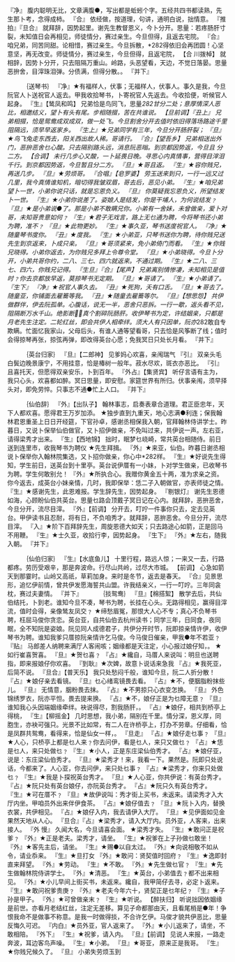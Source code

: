 <!-- { "loadSidebar": true } -->
『净』 腹内聪明无比，文章满腹●，写出都是蚯蚓个字。五经共四书都读熟，先生那卜考，念得成柿。 
『合』 依经做，按道理，句讲，通明白说，拙情意。 
『推拍』『旦合』 就拜辞，因势起里。谢先生教督恩义，今卜分开。思量：若疼肠肝寸裂，未知值日会再相见，师徒情分，赛过亲生。今旦但得，且返去宅院。 
『合』 咱兄弟，同苦同甜。论相惜，赛过亲生。今旦拆散，*282得依旧会再团圆！心坚意坚，再无改变。师徒情分，赛过亲生，今旦但得，且返宅院， 
【合 川拨棹】 就相辞，因势卜分开，只去阻隔万重山。岭路，头恶望看，天边，不觉日落晏。思量恶拚舍，目滓珠泪弹。分债满，但得分散。。 
『并下』 


　　　｛送琴书｝ 
『净』★有福样人，伏事；无福样人，伏事人。事久是我，今旦阮官人卜送祝官人返去。甲我收拾琴书，卜寄祝官人先返去。今收拾便，听候官人起身。 
『生』【鸶凤和鸣】 兄弟恰是鸟同飞，思量*282甘分二处；意厚情深人恶比，相邀结义，望卜有头有尾。步相随掇，苦在共谁说。 
【旦前调】『丑上』 兄弟相掇，恰是鸳鸯成双成双，做一处飞。今旦割舍分开去值时依旧得落场路途千里阻隔远，须早早返家乡。 
『生上』★兄弟同学有三年，今旦分开肠肝裂； 
『旦』★鸟飞兔走东西去，阳关西出故人稀。哥请行。 
『合』【望吾乡】 兄弟相送出外门，恶拚恶舍乜心酸。只去隔别路头远，消息阮恶暡。到京都因势返，今旦且 
分二方。 
【合调】 未行几步心又酸，一卜延畏日晚。寻思心内真情事，营得目滓泪千行。到京都因势返，今旦暂且分二方。 
『旦』★哥且返。 
『生』★容你贱兄，再送几步。 
『旦』★劳烦哥。 
『合唱』【皂罗婆】 劳玉送来到只，一行一远又过几里，我今真情谁知机，暗切得我皱双眉，哥去后，恶见小弟。 
『生』★咱兄弟望卜一世，小弟你说只话，就是忘恩负义。 
『旦』 你莫疑我忘恩负义，所望结发卜一世。 
『生』★小弟你说差了。姿娘人是结发，你是干埔人，为何说结发﹖ 
『旦』★是小弟说●了。那是小弟不敢瞒兄你。小弟有一舍妹，未曾做亲，爱卜对哥，未知哥贵意如何﹖ 
『生』★君子无戏言，路上无乜通为聘，今将琴书还小弟为聘，准不﹖ 
『旦』★此物更妙。 
『生』★事久亚，琴书送度祝官人。 
『净』★随童琴书度你。 
『丑』★度我。 
『生』★小弟亚，只琴书送你为聘，待你贱兄送先生到京返来，卜成只亲。 
『旦』★哥须紧来，免小弟倚门而看。 
『生』★你贱兄晓得。小弟你返去，为你贱兄多拜上令尊令堂。 
『旦』★小弟晓得。今旦卜分开，小弟共哥你约，二八、三七、四六就返来。不通过期。 
『生』★二八、三七、四六，你贱兄记得。 
『生旦』『合』【尾声】 兄弟离别情惨凄，未知相见是值时﹖你去京都放早返，莫掠琴书无定期。 
『旦』★哥请了。 
『生』★小弟请了。 
『生下』 
『净』★祝官人事久去。 
『丑』★死狗，夭有口舌。 
『旦』★哥去了。随童亚，你铺面去雇簥等我。 
『丑』★随童去雇簥等尔。 
『旦』【想思怨】 共伊做群伴，伊去阮孤单。心腹话，说无一半，恶舍只恶拆。一行一歇，返头看不见，阻隔断万水千山。绝影断，真个割碎阮肠肝。收伊琴书为定，许结姻亲，只都是月老先生注定。二轮红丝，即会共伊人相牵绊。须大人有只因单，阮亦*282敢自专欺瞒。忙面忆我家山，父母后头，有谁人通等望看哥，只去恰是风筝断了线；值时会得掠琴再张，掠弦再弹，即改得英台心愿；免我冥日只处长月看。 
『并下』 


　　　｛英台归家｝ 
『旦』【二郎神】 见爹妈心欢喜，亲闱瑞气 
『引』 双亲头毛白鬓边晚景康宁，不用挂意，恰是椿树一般年。菽水尽欢，斑衣亦恶比。 
『引』 且喜托天，但愿得双亲安乐，卜到百年。 
『外占』【集贤宾】 听仔言语有主为，我只心头，欢喜都如醉。冥日思量，即安慰。家筵世界有所归。伏事亲闱，须早择头对，即免劳悴。只事志不通●忙上人口。 
『并下』 


　　　｛仙伯辞｝ 
『外』【出队子】 翰林事志，启奏表章合道理。君正臣忠年，天下人都欢喜。愿得君王万岁加添。 
★独步直到九重天，地心志满●利连；保我翰林君恩重圣上日日开经筵，下官孙卓，感谢丞相保我入朝，官拜翰林侍讲学士。昨暮日，又说卜保举仙伯做官，又卜招伊做亲，不免叫过来，共伊说一声。左右亚，请得梁秀才出来。 
『生』【西地锦】 拙时，眠梦乜峣崎，常共英台相随侍。前日送到连里市，收我琴书为聘仪 
★先生拜揖。 
『外』★来亚，仙伯。昨暮日谢丞相说卜保举你入翰林院集选，又卜招你做亲，你心中*282样。 
『生』★好说先生得知，学生前日，送英台到十里亭。英台说伊厝有一小妹，卜对学生做亲，已收琴书为聘。学生何敢别允！ 
『外』★所执合心。我赠你黄金五十两，准为求亲之资。你今返去，成英台小妹亲情，几时，我即保举：恁二子入朝做官，亦表师徒之情。 
『生』★感谢先生，此恩难报。学生辞先生，因势起身。 
『剔银灯』 谢先生恩德如海，心顾盼仙伯共英台。思量乜路会顶戴子冥日记在心内。就拜辞，恶拚恶舍，今旦分开，流尽目滓。 
『外』【前调】 分开去，叮咛一件事你只去，定去见英台。甲伊读书且忍耐，将有日，不负咱秀才。就拜辞，恶拚恶舍。今旦分开，流尽目滓。 
『入』★阶下百拜辞先生，周旋恩德大如天；只去路途心如箭，正是回马不用鞭。 
『生』★士久亚，收拾行李，因势起身。 
『生下』 
『外』★左右，随我入朝。 
『并下』 


　　　｛仙伯归家｝ 
『生』【水底鱼儿】 十里行程，路远人惊；一来又一去，行路都疼。劳历受艰辛，那是奔波命。行尽山共岭，过尽大市城。 
【前调】 心急如箭天到那霎时。山岭又高祇，草莉加身。来时是冬节，返去是春天。 
『合』见景思形，追忆伊前情，曾共伊发愿海誓共山盟。许我结亲义，一行一叮咛。三年同衾枕，赛过夫妻情。 
『并下』 
　　　｛掞鸳鸯｝ 
『旦』【棉搭絮】 散学去后，共仙伯结托，卜到老。谁知今旦不凑，琴书为聘，长挂在心头。无路得相见，赢得目滓流，值时会得，亲像鸶友凤交﹖ 
★缔愁眉冤，那恨大人心不专；真心不负琴书聘，枉屈马俊你贪恋。英台亚，自共仙伯去杭州读书；同学三年，日同食，夜同眠，全不知阮是姿娘。阮见同人成德君子，共伊分开时节，阮即掠亲情许伊，收伊琴书为聘。谁知我爹只厝掠阮亲情许乞马俊。今马俊日催亲，甲我●年不若亚﹖ 
『贴』 马郎差人纳聘来满厅人客闹咳；姻缘都是天注定，小心报过娘仔知，。 
★如行崔喜贺喜。 
『旦』★贺乜喜﹖ 
『占』★纔自，马厝人来说叫：明旦也送聘指，即来报娘仔你欢喜。 
『到耿』★次婢，故意卜说话来急我 
『占』★我死亚，后简不说。 
『旦合』【普天乐】 我只处愁闷千般，谁知今旦，阮二人折分散！ 
『占』★娘仔亲去看镜。 
『旦』乜心绪鸾镜畏去看。 
『占』★不，便胭脂粉抹些儿。 
『旦』 无情意，胭粉畏去抹。 
『占』★不男掠只心衣变怎换。 
『旦』 外色锦绣罗衣，阮亦平怛。畏去提来换。 
『占』★不，娘仔正是为乜障无意﹖ 
『旦』 谁知我心头因端姻缘牵绊。袂说得尽，割我肠肝，。 
『占』★娘仔，相共到桥亭上得桃， 
『生』【柳摇金】 几时思想，我小弟，隔别在千里。情分深，恩义厚，同胞生，亦袂可强只。光景不比如常，有二人在许桥亭上，打办不劳章。仔细看，恰是凤群共鸳鸯，看得来，恰是仙女一样，。 
『旦走』 
『占』★娘仔走乜事﹖ 
『旦』★人心，只桥亭上都是乜人来﹖你去问伊，看是乜人，来只又做乜﹖ 
『占』★恁是乜人，来只处做乜﹖ 
『生』★小人，正是东庄梁仙伯秀才。 
『占』★娘仔亚，说是：东庄梁仙伯秀才。 
『旦』★梁秀才！来，我看一下。果然是。阮即只处说话，今都来了。人心亚，你去问伊，来只处乜事﹖ 
『占』★梁秀才，你来只处做乜﹖ 
『生』★我是卜探祝英台秀才。 
『旦』★人心亚，你共伊说：有英台秀才。 
『占』★阮只处有英台娘仔，亦阮英台秀才。 
『占』★阮只久有英台秀才。 
『生』★可在厝不﹖ 
『旦』★故伊说叫：秀才街上买书，未返来。请梁秀才入大厅内坐。甲咱员外出来伴伊食茶。 
『占』★娘仔值去﹖ 
『旦』★阮卜入内，替换衣裳，共伊相见。 
『占』★娘仔入内，我去请伊入大厅。 
『旦』★见伊面如见金果然天地从人心。 
『旦合』『占』★梁秀才，请入大厅内。员外亚，人客来，出来接人。 
『外 慢』 久闻大名，今旦请喜会面。 
★梁秀才失。 
『生』★敢问正是祝爹﹖ 
『外』★正是老夫。梁秀才，请坐。 
『生』★祝爹在上子孙做乜敢坐！ 
『外』★客先主后，请坐。 
『生』★赐●以自太过。 
『外』★向说相敬不如从令，请业忝来。 
『生』★旦打女 
『外』★敢问：贤契值时回府﹖ 
『生』★逸即封直来拜望。 
『外』★劳动。 
『生』★不敢。 
『外』★先生做乜官﹖ 
『生』★先生做翰林院侍讲学士。 
『外』★清恶。 
『生』★英台，小弟值去﹖都不出来相见。 
『外』★小儿早间上街买书，未返来。纔自，我甲简仔去寻，必定卜返来。 
『生』★敢问祝爹贵庚﹖ 
『外』★老夫今年六十，贤契正是乜年纪﹖ 
『生』★子孙是甲子。 
『外』★可曾做亲末﹖ 
『生』★听说。 
【醉扶归】 听说拙因依姻缘是前世。亦看月老结红丝，注定无差移。算见子命都那由天，且看尾梢是●年！争恨我命不是做事不称意。是我一时做得掞，不合许乞伊。马俊才貌共伊恶比，思量反悔久可迟。 
『内白』★员外亚，官人返来了。 
『外』★小儿返来了，请坐，不敢相陪。 
『外下』 
『生』★祝爹，请入内。 
『旦』【前调】 见说人来报，一路走奔波，耳边客鸟声噪。 
『生』★小弟。 
『旦』★哥亚， 
 原来正是我哥。 
『生』★你贱兄候久了。 
『旦』 小弟失劳烦玉到 

